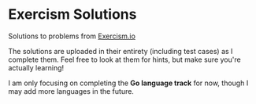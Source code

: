# Exercism Solutions

Solutions to problems from [Exercism.io](exercism.io)

The solutions are uploaded in their entirety (including test cases) as I complete them. Feel free to look at them for hints, but make sure you're actually learning!

I am only focusing on completing the **Go language track** for now, though I may add more languages in the future.